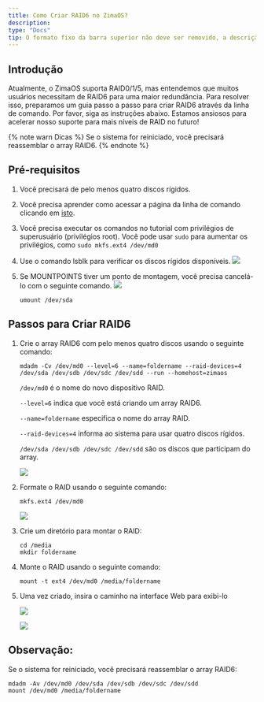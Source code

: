 ```yaml
---
title: Como Criar RAID6 no ZimaOS?
description: 
type: "Docs"
tip: O formato fixo da barra superior não deve ser removido, a descrição é para o artigo, e se não preenchido, o conteúdo será cortado na primeira parte do texto.
---
```

## Introdução
Atualmente, o ZimaOS suporta RAID0/1/5, mas entendemos que muitos usuários necessitam de RAID6 para uma maior redundância. Para resolver isso, preparamos um guia passo a passo para criar RAID6 através da linha de comando. Por favor, siga as instruções abaixo.
Estamos ansiosos para acelerar nosso suporte para mais níveis de RAID no futuro!

{% note warn Dicas %}
Se o sistema for reiniciado, você precisará reassemblar o array RAID6.
{% endnote %}


## Pré-requisitos

1. Você precisará de pelo menos quatro discos rígidos.
2. Você precisa aprender como acessar a página da linha de comando clicando em [isto](https://www.zimaspace.com/docs/zimaos/How-to-Open-SSH-in-ZimaOS.html).
3. Você precisa executar os comandos no tutorial com privilégios de superusuário (privilégios root). Você pode usar `sudo` para aumentar os privilégios, como `sudo mkfs.ext4 /dev/md0`
4. Use o comando lsblk para verificar os discos rígidos disponíveis.
   ![](https://manage.icewhale.io/api/static/docs/1729218009483_98dae94c-9b29-4042-a508-537aa6d1d554.jpeg)

5. Se MOUNTPOINTS tiver um ponto de montagem, você precisa cancelá-lo com o seguinte comando.
   ![](https://manage.icewhale.io/api/static/docs/1729145392591_image.png)
   ```command
   umount /dev/sda
   ```
   


## Passos para Criar RAID6

1. Crie o array RAID6 com pelo menos quatro discos usando o seguinte comando:
   ```
   mdadm -Cv /dev/md0 --level=6 --name=foldername --raid-devices=4 /dev/sda /dev/sdb /dev/sdc /dev/sdd --run --homehost=zimaos
   ```
   `/dev/md0` é o nome do novo dispositivo RAID.

   `--level=6` indica que você está criando um array RAID6.

   `--name=foldername` especifica o nome do array RAID.

   `--raid-devices=4` informa ao sistema para usar quatro discos rígidos.

   `/dev/sda /dev/sdb /dev/sdc /dev/sdd` são os discos que participam do array.

   ![](https://manage.icewhale.io/api/static/docs/1729219387443_img_v3_02fp_8fce2dd8-56af-4706-b5de-96cea3b8162g.jpg)


2. Formate o RAID usando o seguinte comando:
   ```
   mkfs.ext4 /dev/md0
   ```
   ![](https://manage.icewhale.io/api/static/docs/1729219416289_img_v3_02fp_7340f5ef-7892-4696-8707-cdda424461cg.jpg)


3. Crie um diretório para montar o RAID:

   ```
   cd /media
   mkdir foldername
   ```

4. Monte o RAID usando o seguinte comando:

   ```
   mount -t ext4 /dev/md0 /media/foldername
   ```
5. Uma vez criado, insira o caminho na interface Web para exibi-lo

   ![](https://manage.icewhale.io/api/static/docs/1729220708308_img_v3_02fp_245f1382-835d-4827-8852-f6ab8b166d8g.jpg)

   ![](https://manage.icewhale.io/api/static/docs/1729220715773_img_v3_02fp_1b36a2a6-e9a5-45d0-acc2-9b3345b3224g.jpg)

   
## Observação:
Se o sistema for reiniciado, você precisará reassemblar o array RAID6:
```
mdadm -Av /dev/md0 /dev/sda /dev/sdb /dev/sdc /dev/sdd
mount /dev/md0 /media/foldername
```